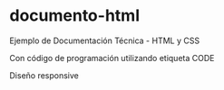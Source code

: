 # documento-html
Ejemplo de Documentación Técnica - HTML y CSS

Con código de programación utilizando etiqueta CODE

Diseño responsive
